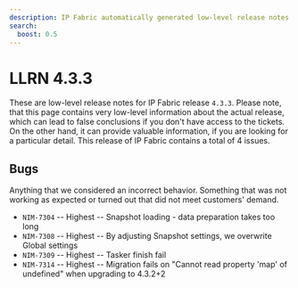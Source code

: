 ```yaml
---
description: IP Fabric automatically generated low-level release notes for version 4.3.3.
search:
  boost: 0.5
---
```


# LLRN 4.3.3

These are low-level release notes for IP Fabric release `4.3.3`. Please note, that this page contains very low-level information about the actual release, which can lead to false conclusions if you don't have access to the tickets. On the other hand, it can provide valuable information, if you are looking for a particular detail. This release of IP Fabric contains a total of 4 issues.

## Bugs

Anything that we considered an incorrect behavior. Something that was not working as expected or turned out that did not meet customers' demand.

- `NIM-7304` -- Highest -- Snapshot loading - data preparation takes too long
- `NIM-7308` -- Highest -- By adjusting Snapshot settings, we overwrite Global settings
- `NIM-7309` -- Highest -- Tasker finish fail
- `NIM-7314` -- Highest -- Migration fails on "Cannot read property 'map' of undefined" when upgrading to 4.3.2+2
